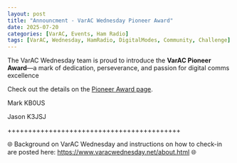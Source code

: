 ```yaml
---
layout: post
title: "Announcment - VarAC Wednesday Pioneer Award"
date: 2025-07-20
categories: [VarAC, Events, Ham Radio]
tags: [VarAC, Wednesday, HamRadio, DigitalModes, Community, Challenge]
---
```


The VarAC Wednesday team is proud to introduce the <b>VarAC Pioneer Award</b>—a mark of dedication, perseverance, and passion for digital comms excellence

Check out the details on the <a href="https://www.varacwednesday.net/pioneer-award.html">Pioneer Award page</a>.

Mark KB0US

Jason K3JSJ


++++++++++++++++++++++++++++++++++++++++++

&#127760; Background on VarAC Wednesday and instructions on how to check-in are posted here: <a href="https://www.varacwednesday.net/about.html">https://www.varacwednesday.net/about.html</a> &#127760;




